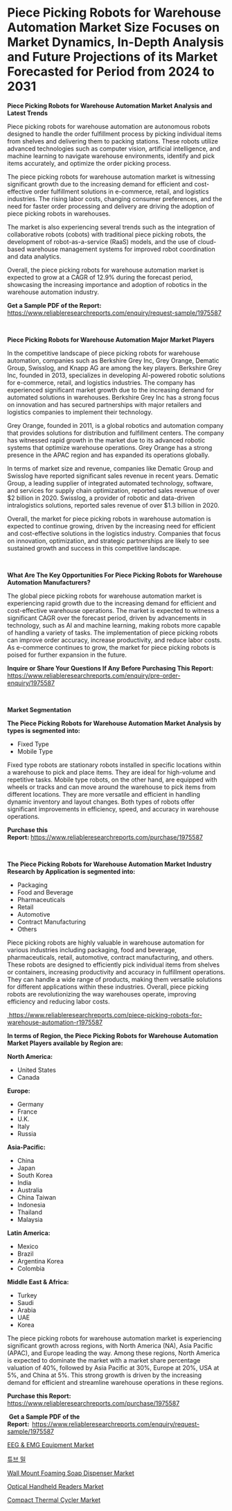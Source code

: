 <p><h1>Piece Picking Robots for Warehouse Automation Market Size Focuses on Market Dynamics, In-Depth Analysis and Future Projections of its Market Forecasted for Period from 2024 to 2031</h1></p><p><strong>Piece Picking Robots for Warehouse Automation Market Analysis and Latest Trends</strong></p>
<p><p>Piece picking robots for warehouse automation are autonomous robots designed to handle the order fulfillment process by picking individual items from shelves and delivering them to packing stations. These robots utilize advanced technologies such as computer vision, artificial intelligence, and machine learning to navigate warehouse environments, identify and pick items accurately, and optimize the order picking process.</p><p>The piece picking robots for warehouse automation market is witnessing significant growth due to the increasing demand for efficient and cost-effective order fulfillment solutions in e-commerce, retail, and logistics industries. The rising labor costs, changing consumer preferences, and the need for faster order processing and delivery are driving the adoption of piece picking robots in warehouses.</p><p>The market is also experiencing several trends such as the integration of collaborative robots (cobots) with traditional piece picking robots, the development of robot-as-a-service (RaaS) models, and the use of cloud-based warehouse management systems for improved robot coordination and data analytics.</p><p>Overall, the piece picking robots for warehouse automation market is expected to grow at a CAGR of 12.9% during the forecast period, showcasing the increasing importance and adoption of robotics in the warehouse automation industry.</p></p>
<p><strong>Get a Sample PDF of the Report:&nbsp;</strong> <a href="https://www.reliableresearchreports.com/enquiry/request-sample/1975587">https://www.reliableresearchreports.com/enquiry/request-sample/1975587</a></p>
<p>&nbsp;</p>
<p><strong>Piece Picking Robots for Warehouse Automation Major Market Players</strong></p>
<p><p>In the competitive landscape of piece picking robots for warehouse automation, companies such as Berkshire Grey Inc, Grey Orange, Dematic Group, Swisslog, and Knapp AG are among the key players. Berkshire Grey Inc, founded in 2013, specializes in developing AI-powered robotic solutions for e-commerce, retail, and logistics industries. The company has experienced significant market growth due to the increasing demand for automated solutions in warehouses. Berkshire Grey Inc has a strong focus on innovation and has secured partnerships with major retailers and logistics companies to implement their technology.</p><p>Grey Orange, founded in 2011, is a global robotics and automation company that provides solutions for distribution and fulfillment centers. The company has witnessed rapid growth in the market due to its advanced robotic systems that optimize warehouse operations. Grey Orange has a strong presence in the APAC region and has expanded its operations globally.</p><p>In terms of market size and revenue, companies like Dematic Group and Swisslog have reported significant sales revenue in recent years. Dematic Group, a leading supplier of integrated automated technology, software, and services for supply chain optimization, reported sales revenue of over $2 billion in 2020. Swisslog, a provider of robotic and data-driven intralogistics solutions, reported sales revenue of over $1.3 billion in 2020.</p><p>Overall, the market for piece picking robots in warehouse automation is expected to continue growing, driven by the increasing need for efficient and cost-effective solutions in the logistics industry. Companies that focus on innovation, optimization, and strategic partnerships are likely to see sustained growth and success in this competitive landscape.</p></p>
<p>&nbsp;</p>
<p><strong>What Are The Key Opportunities For Piece Picking Robots for Warehouse Automation Manufacturers?</strong></p>
<p><p>The global piece picking robots for warehouse automation market is experiencing rapid growth due to the increasing demand for efficient and cost-effective warehouse operations. The market is expected to witness a significant CAGR over the forecast period, driven by advancements in technology, such as AI and machine learning, making robots more capable of handling a variety of tasks. The implementation of piece picking robots can improve order accuracy, increase productivity, and reduce labor costs. As e-commerce continues to grow, the market for piece picking robots is poised for further expansion in the future.</p></p>
<p><strong>Inquire or Share Your Questions If Any Before Purchasing This Report:</strong> <a href="https://www.reliableresearchreports.com/enquiry/pre-order-enquiry/1975587">https://www.reliableresearchreports.com/enquiry/pre-order-enquiry/1975587</a></p>
<p>&nbsp;</p>
<p><strong>Market Segmentation</strong></p>
<p><strong>The Piece Picking Robots for Warehouse Automation Market Analysis by types is segmented into:</strong></p>
<p><ul><li>Fixed Type</li><li>Mobile Type</li></ul></p>
<p><p>Fixed type robots are stationary robots installed in specific locations within a warehouse to pick and place items. They are ideal for high-volume and repetitive tasks. Mobile type robots, on the other hand, are equipped with wheels or tracks and can move around the warehouse to pick items from different locations. They are more versatile and efficient in handling dynamic inventory and layout changes. Both types of robots offer significant improvements in efficiency, speed, and accuracy in warehouse operations.</p></p>
<p><strong>Purchase this Report:&nbsp;</strong><a href="https://www.reliableresearchreports.com/purchase/1975587">https://www.reliableresearchreports.com/purchase/1975587</a></p>
<p>&nbsp;</p>
<p><strong>The Piece Picking Robots for Warehouse Automation Market Industry Research by Application is segmented into:</strong></p>
<p><ul><li>Packaging</li><li>Food and Beverage</li><li>Pharmaceuticals</li><li>Retail</li><li>Automotive</li><li>Contract Manufacturing</li><li>Others</li></ul></p>
<p><p>Piece picking robots are highly valuable in warehouse automation for various industries including packaging, food and beverage, pharmaceuticals, retail, automotive, contract manufacturing, and others. These robots are designed to efficiently pick individual items from shelves or containers, increasing productivity and accuracy in fulfillment operations. They can handle a wide range of products, making them versatile solutions for different applications within these industries. Overall, piece picking robots are revolutionizing the way warehouses operate, improving efficiency and reducing labor costs.</p></p>
<p><a href="https://www.reliableresearchreports.com/piece-picking-robots-for-warehouse-automation-r1975587">&nbsp;https://www.reliableresearchreports.com/piece-picking-robots-for-warehouse-automation-r1975587</a></p>
<p><strong>In terms of Region, the Piece Picking Robots for Warehouse Automation Market Players available by Region are:</strong></p>
<p>
    <p> <strong> North America: </strong>
        <ul>
            <li>United States</li>
            <li>Canada</li>
        </ul>
        </p> 
    <p> <strong> Europe: </strong>
        <ul>
            <li>Germany</li>
            <li>France</li>
            <li>U.K.</li>
            <li>Italy</li>
            <li>Russia</li>
        </ul>
        </p> 
    <p> <strong> Asia-Pacific: </strong>
        <ul>
            <li>China</li>
            <li>Japan</li>
            <li>South Korea</li>
            <li>India</li>
            <li>Australia</li>
            <li>China Taiwan</li>
            <li>Indonesia</li>
            <li>Thailand</li>
            <li>Malaysia</li>
        </ul>
        </p> 
    <p> <strong> Latin America: </strong>
        <ul>
            <li>Mexico</li>
            <li>Brazil</li>
            <li>Argentina Korea</li>
            <li>Colombia</li>
        </ul>
        </p> 
    <p> <strong> Middle East & Africa: </strong>
        <ul>
            <li>Turkey</li>
            <li>Saudi</li>
            <li>Arabia</li>
            <li>UAE</li>
            <li>Korea</li>
        </ul>
    </p>
    </p>
<p><p>The piece picking robots for warehouse automation market is experiencing significant growth across regions, with North America (NA), Asia Pacific (APAC), and Europe leading the way. Among these regions, North America is expected to dominate the market with a market share percentage valuation of 40%, followed by Asia Pacific at 30%, Europe at 20%, USA at 5%, and China at 5%. This strong growth is driven by the increasing demand for efficient and streamline warehouse operations in these regions.</p></p>
<p><strong>Purchase this Report: </strong><a href="https://www.reliableresearchreports.com/purchase/1975587">https://www.reliableresearchreports.com/purchase/1975587</a></p>
<p>&nbsp;<strong>Get a Sample PDF of the Report:&nbsp;&nbsp;</strong><a href="https://www.reliableresearchreports.com/enquiry/request-sample/1975587">https://www.reliableresearchreports.com/enquiry/request-sample/1975587</a></p>
<p><strong></strong></p>
<p><p><a href="https://github.com/jodemen/Market-Research-Report-List-4/blob/main/eeg-emg-equipment-market.md">EEG & EMG Equipment Market</a></p><p><a href="https://github.com/wallacBahrtyinger567686/Market-Research-Report-List-3/blob/main/411449372079.md">튜브 밀</a></p><p><a href="https://medium.com/@shjsi3663/wall-mount-foaming-soap-dispenser-market-global-market-share-and-ranking-overall-sales-and-d518e66f3b8b">Wall Mount Foaming Soap Dispenser Market</a></p><p><a href="https://github.com/RyleeBauch2023/Market-Research-Report-List-2/blob/main/optical-handheld-readers-market.md">Optical Handheld Readers Market</a></p><p><a href="https://www.linkedin.com/pulse/analyzing-compact-thermal-cycler-market-dynamics-growth-drivers-jiuyc?trackingId=vq4dblD6STW48SikJORL8w%3D%3D">Compact Thermal Cycler Market</a></p></p>
